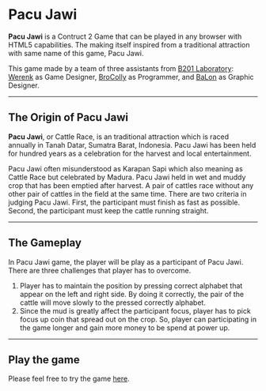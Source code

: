 Pacu Jawi
===================

**Pacu Jawi** is a Contruct 2 Game that can be played in any browser with HTML5 capabilities. The making itself inspired from a traditional attraction with same name of this game, Pacu Jawi.

This game made by a team of three assistants from [B201 Laboratory](http://b201labs.com): [Werenk](http://sayagusti.com) as Game Designer, [BroColly](https://www.linkedin.com/in/hanif-fermanda-putra-b71785118/) as Programmer, and [BaLon](http://samaita.com) as Graphic Designer.

---

The Origin of Pacu Jawi
-------------

**Pacu Jawi**, or Cattle Race, is an traditional attraction which is raced annually in Tanah Datar, Sumatra Barat, Indonesia. Pacu Jawi has been held for hundred years as a celebration for the harvest and local entertainment.

Pacu Jawi often misunderstood as Karapan Sapi which also meaning as Cattle Race but celebrated by Madura. Pacu Jawi held in wet and muddy crop that has been emptied after harvest. A pair of cattles race without any other pair of cattles in the field at the same time. There are two criteria in judging Pacu Jawi. First, the participant must finish as fast as possible. Second, the participant must keep the cattle running straight.

---

The Gameplay
-------------

In Pacu Jawi game, the player will be play as a participant of Pacu Jawi. There are three challenges that player has to overcome.
1. Player has to maintain the position by pressing correct alphabet that appear on the left and right side. By doing it correctly, the pair of the cattle will move slowly to the pressed correctly alphabet.
2. Since the mud is greatly affect the participant focus, player has to pick focus up coin that spread out on the crop. So, player can participating in the game longer and gain more money to be spend at power up.


---

Play the game
-------------

Please feel free to try the game [here](http://samaita.github.io/pacu-jawi/).
